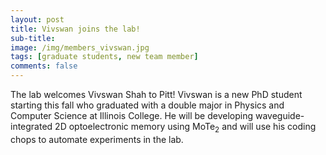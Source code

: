 ```yaml
---
layout: post
title: Vivswan joins the lab!
sub-title: 
image: /img/members_vivswan.jpg
tags: [graduate students, new team member]
comments: false
---
```


The lab welcomes Vivswan Shah to Pitt! Vivswan is a new PhD student starting this fall who graduated with a double major in Physics and Computer Science at Illinois College. He will be developing waveguide-integrated 2D optoelectronic memory using MoTe<sub>2</sub> and will use his coding chops to automate experiments in the lab.